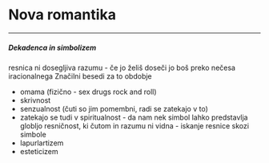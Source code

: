 # Nova romantika
---
##### Dekadenca in simbolizem
resnica ni dosegljiva razumu - če jo želiš doseči jo boš preko nečesa iracionalnega
Značilni besedi za to obdobje
- omama (fizično - sex drugs rock and roll)
- skrivnost
- senzualnost (čuti so jim pomembni, radi se zatekajo v to)
- zatekajo se tudi v spiritualnost - da nam nek simbol lahko predstavlja globljo resničnost, ki čutom in razumu ni vidna - iskanje resnice skozi simbole
- lapurlartizem
- esteticizem 